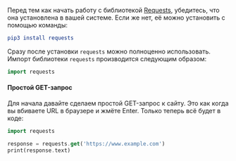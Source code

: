 
Перед тем как начать работу с библиотекой [Requests](https://requests.readthedocs.io/en/latest/), убедитесь, что она установлена в вашей системе. Если же нет, её можно установить с помощью команды:
```cmake
pip3 install requests
```
Сразу после установки `requests` можно полноценно использовать.
Импорт библиотеки `requests` производится следующим образом:
```haskell
import requests
```
#### Простой GET-запрос

Для начала давайте сделаем простой GET-запрос к сайту. Это как когда вы вбиваете URL в браузере и жмёте Enter. Только теперь всё будет в коде:

```dart
import requests

response = requests.get('https://www.example.com')
print(response.text)
```